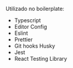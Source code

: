 Utilizado no boilerplate:
- Typescript
- Editor Config
- Eslint
- Prettier
- Git hooks Husky
- Jest
- React Testing Library

